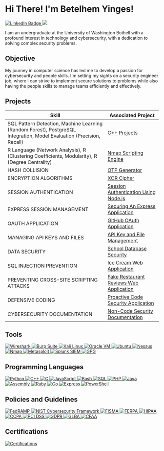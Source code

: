 # Hi There! I'm Betelhem Yinges!
<a href="https://www.linkedin.com/in/betelhem-yinges-906b96279/" target="_blank">
    <img src="https://img.shields.io/badge/-LinkedIn-0072b1?&style=for-the-badge&logo=linkedin&logoColor=white" alt="LinkedIn Badge" />
</a>
 <a href="https://github.com/RaineJohnson/Non-Code-Security-Documentation/blob/main/Raine%20Johnson%20Resume.pdf" target="_blank">
<img src="https://img.shields.io/badge/-Resume-FFD700?&style=for-the-badge&logo=googledocs&logoColor=white" />
</a>
</a>
 
I am an undergraduate at the University of Washington Bothell with a profound interest in technology and cybersecurity, with a dedication to solving complex security problems.
 
## Objective
 
My journey in computer science has led me to develop a passion for cybersecurity and people skills. I'm setting my sights on a security engineer job, where I can strive to implement secure solutions to problems while also having the people skills to manage teams efficiently and effectively.
 
## Projects
 
| Skill                                         |                                               Associated Project         |
|---------------------------------------------------------------------------------------------|-----------------------------------------------------------------------|
  SQL Pattern Detection, Machine Learning (Random Forest), PostgreSQL Integration, Model Evaluation (Precision, Recall) | <a href="https://github.com/RaineJohnson/C-Plus-Plus-Projects.git">C++ Projects</a>|
| R Language (Network Analysis), R (Clustering Coefficients, Modularity), R (Degree Centrality) | <a href="https://github.com/RaineJohnson/Nmap-Scripts.git">Nmap Scripting Engine</a>|
| HASH COLLISION                                | <a href="https://github.com/RaineJohnson/337Assignment2.git">OTP Generator</a>|
| ENCRYPTION ALGORITHMS                         | <a href="https://github.com/RaineJohnson/XOR-Cipher.git">XOR Cipher</a>|
| SESSION AUTHENTICATION                        | <a href="https://github.com/RaineJohnson/Session-Authentication.git">Session Authentication Using Node.js</a>|
| EXPRESS SESSION MANAGEMENT                    | <a href="https://github.com/RaineJohnson/Express-Session-Management.git">Securing An Express Application</a>|
| OAUTH APPLICATION                             | <a href="https://github.com/RaineJohnson/OAuth-Through-GitHub.git">GitHub OAuth Application</a>|
| MANAGING API KEYS AND FILES                   | <a href="https://github.com/RaineJohnson/Node-Env-Keys-Management.git">API Key and File Management</a>|
| DATA SECURITY                                 | <a href="https://github.com/RaineJohnson/Data-Security-Application.git">School Database Security</a>|
| SQL INJECTION PREVENTION                      | <a href="https://github.com/RaineJohnson/SQL-Injection-Project.git">Ice Cream Web Application</a>|
| PREVENTING CROSS-SITE SCRIPTING ATTACKS       | <a href="https://github.com/RaineJohnson/Preventing-XSS-Attacks.git">Fake Restaurant Reviews Web Application</a>|
| DEFENSIVE CODING                              | <a href="https://github.com/RaineJohnson/Defensive-Coding.git">Proactive Code Security Application</a>|
| CYBERSECURITY DOCUMENTATION                   | <a href="https://github.com/RaineJohnson/Non-Code-Security-Documentation.git">Non-Code Security Documentation</a>|
 
## Tools
 
<a href="https://www.wireshark.org" target="_blank">
<img src="https://img.shields.io/badge/-Wireshark-1679A7?&style=for-the-badge&logo=Wireshark&logoColor=white" alt="Wireshark"/>
</a>
<a href="https://portswigger.net/burp" target="_blank">
<img src="https://img.shields.io/badge/-Burp%20Suite-FE7A16?style=for-the-badge&logo=Burp%20Suite&logoColor=white" alt="Burp Suite"/>
</a>
<a href="https://www.kali.org" target="_blank">
<img src="https://img.shields.io/badge/-Kali%20Linux-557C94?&style=for-the-badge&logo=kalilinux&logoColor=white" alt="Kali Linux"/>
</a>
<a href="https://www.oracle.com/virtualization/" target="_blank">
<img src="https://img.shields.io/badge/-Oracle%20VM-F80000?&style=for-the-badge&logo=oracle&logoColor=white" alt="Oracle VM"/>
</a>
<a href="https://ubuntu.com" target="_blank">
<img src="https://img.shields.io/badge/-Ubuntu-E95420?&style=for-the-badge&logo=ubuntu&logoColor=white" alt="Ubuntu"/>
</a>
<a href="https://www.tenable.com/products/nessus" target="_blank">
<img src="https://img.shields.io/badge/-Nessus-00A1E0?&style=for-the-badge&logo=tenable&logoColor=white" alt="Nessus"/>
</a>
<a href="https://nmap.org" target="_blank">
<img src="https://img.shields.io/badge/-Nmap-4682B4?&style=for-the-badge&logo=nmap&logoColor=white" alt="Nmap"/>
</a>
<a href="https://www.metasploit.com" target="_blank">
<img src="https://img.shields.io/badge/-Metasploit-000000?&style=for-the-badge&logo=metasploit&logoColor=white" alt="Metasploit"/>
</a>
<a href="https://www.splunk.com" target="_blank">
<img src="https://img.shields.io/badge/-Splunk%20SIEM-000000?&style=for-the-badge&logo=Splunk&logoColor=white" alt="Splunk SIEM"/>
</a>
<a href="https://gnupg.org" target="_blank">
<img src="https://img.shields.io/badge/-GPG-000000?&style=for-the-badge&logo=GnuPG&logoColor=white" alt="GPG"/>
</a>
 
 
## Programming Languages
<a href="https://www.python.org" target="_blank">
<img src="https://img.shields.io/badge/-Python-3776AB?style=for-the-badge&logo=Python&logoColor=white" alt="Python"/>
</a>
<a href="https://isocpp.org/" target="_blank">
<img src="https://img.shields.io/badge/-C++-00599C?style=for-the-badge&logo=C%2B%2B&logoColor=white" alt="C++"/>
</a>
<a href="https://en.wikipedia.org/wiki/C_(programming_language)" target="_blank">
<img src="https://img.shields.io/badge/-C-A8B9CC?style=for-the-badge&logo=C&logoColor=white" alt="C"/>
</a>
<a href="https://developer.mozilla.org/en-US/docs/Web/JavaScript" target="_blank">
<img src="https://img.shields.io/badge/-JavaScript-F7DF1E?style=for-the-badge&logo=JavaScript&logoColor=black" alt="JavaScript"/>
</a>
<a href="https://www.gnu.org/software/bash/" target="_blank">
<img src="https://img.shields.io/badge/-Bash-4EAA25?style=for-the-badge&logo=GNU-Bash&logoColor=white" alt="Bash"/>
</a>
<a href="https://en.wikipedia.org/wiki/SQL" target="_blank">
<img src="https://img.shields.io/badge/-SQL-003B57?style=for-the-badge&logo=MySQL&logoColor=white" alt="SQL"/>
</a>
<a href="https://www.php.net/" target="_blank">
<img src="https://img.shields.io/badge/-PHP-777BB4?style=for-the-badge&logo=PHP&logoColor=white" alt="PHP"/>
</a>
<a href="https://www.java.com/" target="_blank">
<img src="https://img.shields.io/badge/-Java-007396?style=for-the-badge&logo=Java&logoColor=white" alt="Java"/>
</a>
<a href="https://en.wikipedia.org/wiki/Assembly_language" target="_blank">
<img src="https://img.shields.io/badge/-Assembly-525252?style=for-the-badge&logo=AssemblyScript&logoColor=white" alt="Assembly"/>
</a>
<a href="https://www.ruby-lang.org/en/" target="_blank">
<img src="https://img.shields.io/badge/-Ruby-CC342D?style=for-the-badge&logo=Ruby&logoColor=white" alt="Ruby"/>
</a>
<a href="https://golang.org/" target="_blank">
<img src="https://img.shields.io/badge/-Go-00ADD8?style=for-the-badge&logo=Go&logoColor=white" alt="Go"/>
</a>
<a href="https://expressjs.com/" target="_blank">
<img src="https://img.shields.io/badge/-Express-000000?style=for-the-badge&logo=Express&logoColor=white" alt="Express"/>
</a>
<a href="https://docs.microsoft.com/en-us/powershell/" target="_blank">
<img src="https://img.shields.io/badge/-PowerShell-5391FE?style=for-the-badge&logo=PowerShell&logoColor=white" alt="PowerShell"/>
</a>
 
 
## Policies and Guidelines
 
<a href="https://www.fedramp.gov/" target="_blank">
<img src="https://img.shields.io/badge/-FedRAMP-004990?style=for-the-badge&logo=FedRAMP&logoColor=white" alt="FedRAMP"/>
</a>
<a href="https://www.nist.gov/cyberframework" target="_blank">
<img src="https://img.shields.io/badge/-NIST%20CSF-006699?style=for-the-badge&logo=NIST&logoColor=white" alt="NIST Cybersecurity Framework"/>
</a>
<a href="https://www.cisa.gov/topics/cyber-threats-and-advisories/federal-information-security-modernization-act" target="_blank">
<img src="https://img.shields.io/badge/-FISMA-003366?style=for-the-badge&logo=GOV&logoColor=white" alt="FISMA"/>
</a>
<a href="https://studentprivacy.ed.gov/ferpa" target="_blank">
<img src="https://img.shields.io/badge/-FERPA-003366?style=for-the-badge&logo=Education&logoColor=white" alt="FERPA"/>
</a>
<a href="https://www.hhs.gov/hipaa/for-professionals/index.html" target="_blank">
<img src="https://img.shields.io/badge/-HIPAA-0072CE?style=for-the-badge&logo=Health&logoColor=white" alt="HIPAA"/>
</a>
<a href="https://oag.ca.gov/privacy/ccpa" target="_blank">
<img src="https://img.shields.io/badge/-CCPA-175E1C?style=for-the-badge&logo=California&logoColor=white" alt="CCPA"/>
</a>
<a href="https://www.pcisecuritystandards.org/" target="_blank">
<img src="https://img.shields.io/badge/-PCI%20DSS-005F8D?style=for-the-badge&logo=Secure&logoColor=white" alt="PCI DSS"/>
</a>
<a href="https://gdpr-info.eu/" target="_blank">
<img src="https://img.shields.io/badge/-GDPR-003399?style=for-the-badge&logo=EU&logoColor=white" alt="GDPR"/>
</a>
<a href="https://www.ftc.gov/business-guidance/privacy-security/gramm-leach-bliley-act" target="_blank">
<img src="https://img.shields.io/badge/-GLBA-006747?style=for-the-badge&logo=FTC&logoColor=white" alt="GLBA"/>
</a>
<a href="https://www.justice.gov/jm/jm-9-48000-computer-fraud" target="_blank">
<img src="https://img.shields.io/badge/-CFAA-8A2BE2?style=for-the-badge&logo=DOJ&logoColor=white" alt="CFAA"/>
</a>
 
 
 
## Certifications
 
<a href="https://github.com/RaineJohnson/Certifications.git" target="_blank">
<img src="https://img.shields.io/badge/-GitHub%20Certifications-181717?&style=for-the-badge&logo=github&logoColor=white" alt="Certifications"/>
</a>
 
